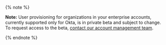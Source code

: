 {% note %}

**Note:** User provisioning for organizations in your enterprise accounts, currently supported only for Okta, is in private beta and subject to change. To request access to the beta, [contact our account management team](https://enterprise.github.com/contact).

{% endnote %}
